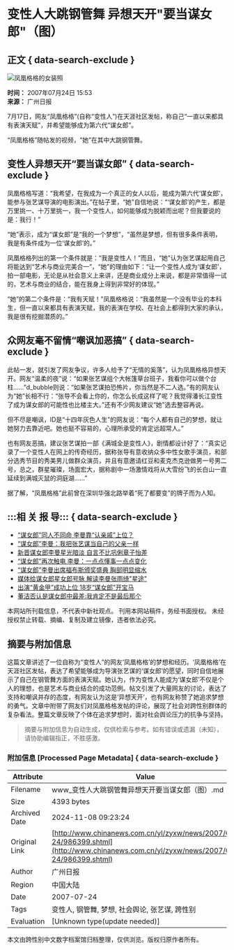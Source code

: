 # 变性人大跳钢管舞 异想天开"要当谋女郎"（图）

## 正文 { data-search-exclude }


![凤凰格格的女装照](U120P4T8D986399F107DT20070724155337.jpg)

**时间：** 2007年07月24日 15:53  
**来源：** 广州日报  

7月17日，网友“凤凰格格”(自称“变性人”)在天涯社区发帖，称自己“一直以来都具有表演天赋”，并希望能够成为第六代“谋女郎”。

“凤凰格格”随帖发的视频，“她”在其中大跳钢管舞。

## 变性人异想天开“要当谋女郎” { data-search-exclude }

凤凰格格写道：“我希望，在我成为一个真正的女人以后，能成为第六代‘谋女郎’，能参与张艺谋导演的电影演出。”在帖子里，“她”自信地说：“‘谋女郎’的产生，都是万里挑一、十万里挑一，我一个变性人，如何能够成为脱颖而出呢？但我要说的是：我行！”

“她”表示，成为“谋女郎”是“我的一个梦想”，“虽然是梦想，但有很多条件表明，我是有条件成为一位‘谋女郎’的。”

凤凰格格列出的第一个条件就是：“我是变性人！”而且，“她”认为张艺谋起用自己将能达到“艺术与商业完美合一”，“她”的理由如下：“让一个变性人成为‘谋女郎’，拍一部电影，无论是从社会意义上来讲，还是商业成分上来说，都是非常值得一试的，艺术与商业的结合，能在我身上得到非常好的体现。”

“她”的第二个条件是：“我有天赋！”凤凰格格说：“我虽然是一个没有毕业的本科生，但一直以来都具有表演天赋，我的表演在学校、在社会上都得到大家的承认，我是很有挖掘潜质的。”

## 众网友毫不留情“嘲讽加恶搞” { data-search-exclude }

此帖一发，就引发了网友争议，许多人给予了“无情的奚落”，认为凤凰格格异想天开。网友“温柔的夜”说：“如果张艺谋组个大帐篷草台班子，我看你可以做个台柱……”d_bubble则说：“如果张艺谋拍恐怖片，你当然是不二人选。”有的网友认为“她”长相不行：“张导不会看上你的，你怎么长成这样了呢？我觉得潘长江变性了成为谋女郎的可能性也比楼主大。”还有不少网友建议“她”选去整容再说。

但不尽是嘲讽，ID是“十四年灰色人生”的网友说：“每个人都有自己的梦想，就让她努力去靠近吧。她也挺不容易的，心理所承受的肯定远超常人。”

也有网友恶搞，建议张艺谋拍一部《满城全是变性人》，剧情都设计好了：“真实记录了一个变性人在网上的传奇经历，据称张导有意收纳众多中性女歌手演员，和部分选秀节目的秀美男儿做群众演员，并且有意邀请红豆和麦克杰克逊做男一号男二号，总之，群星璀璨，场面宏大，据称剧中一场激情戏将从大雪纷飞的长白山一直延续到满城灭鼠的洞庭湖……”

据了解，“凤凰格格”此前曾在深圳华强北路举着“死了都要变”的牌子而为人知。

## :::相 关 报 导::: { data-search-exclude }

- [“谋女郎”同人不同命 李曼靠“认亲戚”上位？](http://www.chinanews.com.cn/yl/mxzz/news/2007/06-08/953745.shtml)
- [“谋女郎”李曼：我把张艺谋当自己的父亲一样](http://www.chinanews.com.cn/yl/yrfc/news/2007/05-25/943203.shtml) 
- [新晋谋女郎李曼星光暗淡 自言不比巩俐章子怡差](http://www.chinanews.com.cn/yl/dyzx/news/2007/04-28/925994.shtml)
- [“谋女郎”再次触电 李曼：一点点懂事一点点变化](http://www.chinanews.com.cn/yl/yrfc/news/2007/04-24/922530.shtml)
- [“谋女郎”李曼出席福布斯颁奖盛典 胸部明显缩水](http://www.chinanews.com.cn/yl/yrfc/news/2007/04-13/914862.shtml)
- [媒体给谋女郎星女郎号脉 解读李曼张雨绮"星途"](http://www.chinanews.com.cn/yl/news/2007/04-11/913367.shtml)
- [出演“黄金甲”成功上位 18岁“谋女郎”开宝马](http://www.chinanews.com.cn/yl/yrfc/news/2007/03-19/894726.shtml)
- [董洁否认是谋女郎中最差:我肯定不是最后那个](http://www.chinanews.com.cn/yl/mxzz/news/2007/01-11/852778.shtml)

本网站所刊载信息，不代表中新社观点。 刊用本网站稿件，务经书面授权。 未经授权禁止转载、摘编、复制及建立镜像，违者依法必究。
<!-- tcd_original_link http://www.chinanews.com.cn/yl/zyxw/news/2007/07-24/986399.shtml -->
## 摘要与附加信息

<!-- tcd_abstract -->
这篇文章讲述了一位自称为“变性人”的网友‘凤凰格格’的梦想和经历。‘凤凰格格’在天涯社区发帖，表达了希望能够成为导演张艺谋的‘谋女郎’的愿望，同时自信地展示了自己在钢管舞方面的表演天赋。她认为，作为变性人能成为‘谋女郎’不仅是个人的理想，也是艺术与商业结合的成功范例。帖文引发了大量网友的讨论，表达了支持和嘲讽并存的态度，有网友认为这是‘异想天开’，也有网友称赞了她追求梦想的勇气。文章中附带了网友们对凤凰格格发帖的评论，展现了社会对跨性别群体的复杂看法。整篇文章反映了个体在追求梦想时，面对社会舆论压力的抗争与坚持。
<!-- tcd_abstract_end -->

> 摘要与附加信息为自动生成，仅供检索与参考。如有错误或遗漏（未知），请协助编辑指正，不胜感激。

### 附加信息 [Processed Page Metadata] { data-search-exclude }

| Attribute       | Value                                  |
|-----------------|----------------------------------------|
| Filename        | www_变性人大跳钢管舞异想天开要当谋女郎（图）.md                             |
| Size            | 4393 bytes                           |
| Archived Date   | 2024-11-08 09:23:24                             |
| Original Link   | [http://www.chinanews.com.cn/yl/zyxw/news/2007/07-24/986399.shtml](http://www.chinanews.com.cn/yl/zyxw/news/2007/07-24/986399.shtml)                       |
| Author          | 广州日报                               |
| Region          | 中国大陆                               |
| Date            | 2007-07-24                                 |
| Tags            | 变性人, 钢管舞, 梦想, 社会舆论, 张艺谋, 跨性别                                 |
| Evaluation            | [Unknown type(update needed)]                                 |
<!-- tcd_table_end -->

本文由跨性别中文数字档案馆归档整理，仅供浏览。版权归原作者所有。

